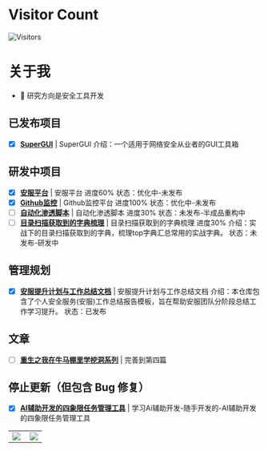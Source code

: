 # Visitor Count
<!-- 访客 -->
<p align="left">
  <img src="https://profile-counter.glitch.me/Super403/count.svg" alt="Visitors">
</p>

# 关于我
- 💬  研究方向是安全工具开发

## 已发布项目
- [x] **[SuperGUI](https://github.com/super403/SuperGUI)**  | SuperGUI 介绍：一个适用于网络安全从业者的GUI工具箱
      
## 研发中项目
- [x] **[安服平台](https://github.com/super403)**  | 安服平台   进度60%   状态：优化中-未发布
- [x] **[Github监控](https://github.com/super403)**  | Github监控平台   进度100%   状态：优化中-未发布
- [ ] **[自动化渗透脚本](https://github.com/super403)**  | 自动化渗透脚本   进度30%   状态：未发布-半成品重构中
- [ ] **[目录扫描获取到的字典梳理](https://github.com/super403)**  | 目录扫描获取到的字典梳理   进度30%   介绍：实战下的目录扫描获取到的字典，梳理top字典汇总常用的实战字典。   状态：未发布-研发中

## 管理规划
- [x] **[安服提升计划与工作总结文档](https://github.com/Super403/Improvement-Plan)**  | 安服提升计划与工作总结文档    介绍：本仓库包含了个人安全服务(安服)工作总结报告模板，旨在帮助安服团队分阶段总结工作学习提升。  状态：已发布
      
## 文章
- [ ] **[重生之我在牛马棚里学挖洞系列](https://github.com/super403)**  | 完善到第四篇


## 停止更新（但包含 Bug 修复）
- [x] **[AI辅助开发的四象限任务管理工具](https://github.com/super403/AI-four-quadrant)**  | 学习Ai辅助开发-随手开发的-AI辅助开发的四象限任务管理工具

<table>
    <tr>
        <td >
            <center><img src="https://github-readme-stats.vercel.app/api?username=super403&show_icons=true&hide_border=true&theme=chartreuse-dark" ></center>
        </td>
        <td >
            <center><img src="https://github-profile-summary-cards.vercel.app/api/cards/profile-details?username=super403&theme=github_dark&show_icons=true" align="right" /></center>
        </td>
    </tr>
</table>











